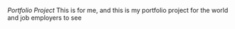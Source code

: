 *Portfolio Project*
This is for me, and this is my portfolio project for the world and job employers to see